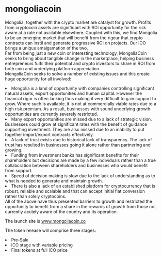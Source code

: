 # mongoliacoin
Mongolia, together with the crypto market are catalyst for growth. Profits from cryptocoin assets are significant with ROI opportunity for the risk aware at a rate not available elsewhere. Coupled with this, we find Mongolia to be an emerging market that will benefit from the rigour that crypto contracts can instil and generate progressive ROI on projects. Our ICO brings a unique amalgamation of the two. <br/>
Far from being just a new coin or interesting technology, MongoliaCoin seeks to bring about tangible change in the marketplace, helping business entrepreneurs fulfil their potential and crypto investors to share in ROI from both coin and underlying platform appreciation.<br/>
MongoliaCoin seeks to solve a number of existing issues and this create huge opportunity for all involved:
<li>Mongolia is a land of opportunity with companies controlling significant natural assets, export opportunities and human capital. However the financial rigor is often lacking thus making it very difficult to gain support to grow. Where such is available, it is not at commercially viable rates due to a high risk premium. As a result, businesses with sound underlying growth opportunities are currently severely restricted.
<li>Many export opportunities are missed due to a lack of strategic vision. Businesses could grow at significant rates with the benefit of guidance supporting investment. They are also missed due to an inability to put together import/export contracts effectively.
<li>A lack of trust exists due to historical lack of transparency. The lack of trust has resulted in businesses going it alone rather than partnering and growing.
<li>Funding from investment banks has significant benefits for their shareholders but decisions are made by a few individuals rather than a true collaboration between shareholders and businesses who would benefit from support.
<li>Speed of decision making is slow due to the lack of understanding as to what is needed to generate and maintain growth.
<li>There is also a lack of an established platform for cryptocurrency that is robust, reliable and scalable and that can accept initial fiat conversion rather than solely cryptocoins.</li>
All of the above have thus presented barriers to growth and restricted the opportunity to benefit from a share in the rewards of growth from those not currently acutely aware of the country and its operation. <br/>

The launch site is www.mongoliacoin.co </br>

The token release will comprise three stages:
<li>Pre-Sale
<li>ICO stage with variable pricing
<li>Final tokens at full ICO price
